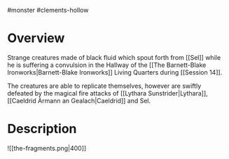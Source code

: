 #monster #clements-hollow 

# Overview

Strange creatures made of black fluid which spout forth from [[Sel]] while he is suffering a convulsion in the Hallway of the [[The Barnett-Blake Ironworks|Barnett-Blake Ironworks]] Living Quarters during [[Session 14]].

The creatures are able to replicate themselves, however are swiftly defeated by the magical fire attacks of [[Lythara Sunstrider|Lythara]], [[Caeldrid Àrmann an Gealach|Caeldrid]] and Sel.

# Description

![[the-fragments.png|400]]
